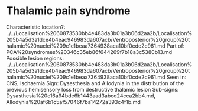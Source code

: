 # Thalamic pain syndrome

Characteristic location?: ../../Localisation%2060873530bb4e483da3b01a3b06d2aa2b/Localisation%205b4a5d3a1dce4b4eac946983da607acb/Ventroposterior%20group%20thalamic%20nuclei%209c1e1beaa7364938aca10bf0cde2c961.md
Part of: PCA%20syndromes%20346c35eb86f644269f7b18a3c5380b13.md
Possible lesion regions: ../../Localisation%2060873530bb4e483da3b01a3b06d2aa2b/Localisation%205b4a5d3a1dce4b4eac946983da607acb/Ventroposterior%20group%20thalamic%20nuclei%209c1e1beaa7364938aca10bf0cde2c961.md
Seen in: CNS, Ischaemia
Sign: Dysesthesia and Allodynia in the distribution of the previous hemisensory loss from destructive thalamic lesion
Sub-signs: Dysasthesia%20c16a94bde6b1443aad3abcd24cca2bb4.md, Allodynia%20af6b1c5af57046f7ba14272a393c4f1b.md
